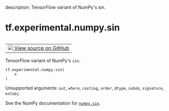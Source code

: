 description: TensorFlow variant of NumPy's sin.

<div itemscope itemtype="http://developers.google.com/ReferenceObject">
<meta itemprop="name" content="tf.experimental.numpy.sin" />
<meta itemprop="path" content="Stable" />
</div>

# tf.experimental.numpy.sin

<!-- Insert buttons and diff -->

<table class="tfo-notebook-buttons tfo-api nocontent" align="left">
<td>
  <a target="_blank" href="https://github.com/tensorflow/tensorflow/blob/r2.4/tensorflow/python/ops/numpy_ops/np_math_ops.py#L669-L671">
    <img src="https://www.tensorflow.org/images/GitHub-Mark-32px.png" />
    View source on GitHub
  </a>
</td>
</table>



TensorFlow variant of NumPy's `sin`.

<pre class="devsite-click-to-copy prettyprint lang-py tfo-signature-link">
<code>tf.experimental.numpy.sin(
    x
)
</code></pre>



<!-- Placeholder for "Used in" -->

Unsupported arguments: `out`, `where`, `casting`, `order`, `dtype`, `subok`, `signature`, `extobj`.

See the NumPy documentation for [`numpy.sin`](https://numpy.org/doc/1.16/reference/generated/numpy.sin.html).